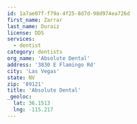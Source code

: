 ```yaml
---
id: 1a7ae07f-f79a-4f25-8d7d-98d974ea726d
first_name: Zarrar
last_name: Duraiz
license: DDS
services:
  - dentist
category: dentists
org_name: 'Absolute Dental'
address: '3830 E Flamingo Rd'
city: 'Las Vegas'
state: NV
zip: '89121'
title: 'Absolute Dental'
_geoloc:
  lat: 36.1513
  lng: -115.217
---
```

